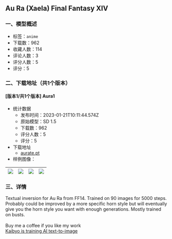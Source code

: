 ## Au Ra (Xaela) Final Fantasy XIV
### 一、模型概述

- 标签：`anime`
- 下载数：962
- 收藏人数：114
- 评论人数：3
- 评分人数：5
- 评分：5

### 二、下载地址（共1个版本）

#### [版本1/共1个版本] Aura1

- 统计数据
  - 发布时间：2023-01-21T10:11:44.574Z
  - 原始模型：SD 1.5
  - 下载数：962
  - 评分人数：5
  - 评分：5
- 下载地址
  - [aurate.pt](https://civitai.com/api/download/models/5693)
- 样例图像：

| <img src="https://image.civitai.com/xG1nkqKTMzGDvpLrqFT7WA/7356b774-97ec-43cf-7bb6-79a77258ff00/width=450/46519.jpeg" /> | <img src="https://image.civitai.com/xG1nkqKTMzGDvpLrqFT7WA/4fcf2c54-e01d-4d88-e39d-2b7482a7ca00/width=450/46518.jpeg" /> | <img src="https://image.civitai.com/xG1nkqKTMzGDvpLrqFT7WA/db0c301b-96b7-4f70-6d6d-2c7d31600700/width=450/46517.jpeg" /> | <img src="https://image.civitai.com/xG1nkqKTMzGDvpLrqFT7WA/887aec1f-7598-479f-42e6-bf94be541300/width=450/46516.jpeg" /> |
| ---- | ---- | ---- | ---- |


### 三、详情
<p>Textual inversion for Au Ra from FF14. Trained on 90 images for 5000 steps. Probably could be improved by a more specific horn style but will eventually give you the horn style you want with enough generations. Mostly trained on busts.<br /><br />Buy me a coffee if you like my work<br /><a target="_blank" rel="ugc" href="https://www.buymeacoffee.com/kaibyo">Kaibyo is training AI text-to-image</a></p>